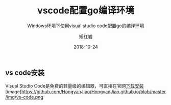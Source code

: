 ﻿---
layout:     post
title:      vscode配置go编译环境
subtitle:   Windows环境下使用visual studio code配置go的编译环境
date:       2018-10-24
author:     矫红岩
header-img: img/post-bg-go.jpg
catalog: true
tags:
    - Go
---

## vs code安装
Visual Studio Code是免费的轻量级的编辑器，可直接在官网[下载安装](https://code.visualstudio.com/Download)
[image]https://github.com/HongyanJiao/HongyanJiao.github.io/blob/master/img/vs-code.png






